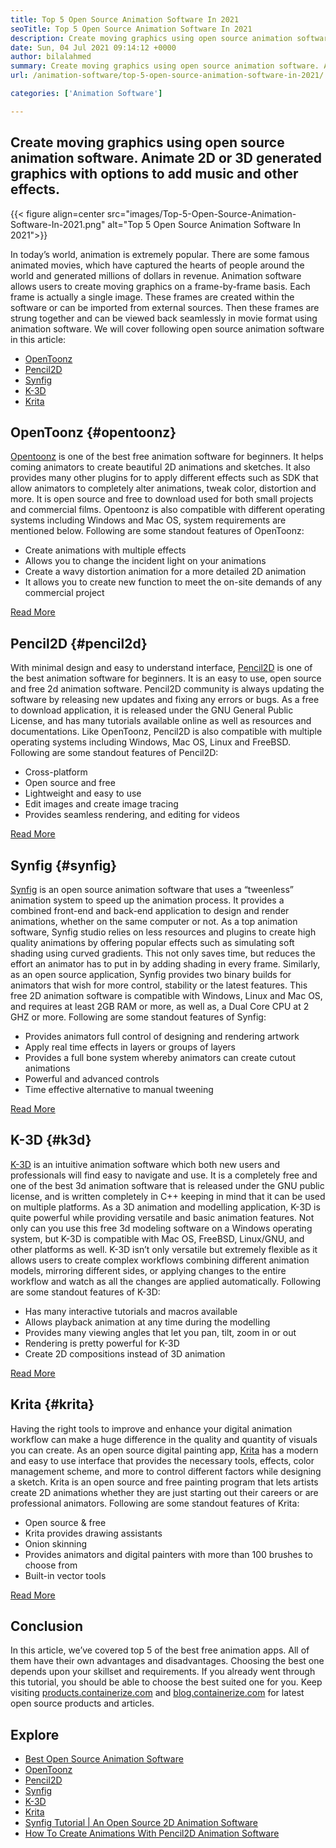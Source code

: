 ```yaml
---
title: Top 5 Open Source Animation Software In 2021
seoTitle: Top 5 Open Source Animation Software In 2021
description: Create moving graphics using open source animation software. Animate 2D or 3D generated graphics with options to add music and other effects.
date: Sun, 04 Jul 2021 09:14:12 +0000
author: bilalahmed
summary: Create moving graphics using open source animation software. Animate 2D or 3D generated graphics with options to add music and other effects.
url: /animation-software/top-5-open-source-animation-software-in-2021/

categories: ['Animation Software']

---
```

## Create moving graphics using open source animation software. Animate 2D or 3D generated graphics with options to add music and other effects.

{{< figure align=center src="images/Top-5-Open-Source-Animation-Software-In-2021.png" alt="Top 5 Open Source Animation Software In 2021">}}  

In today’s world, animation is extremely popular. There are some famous animated movies, which have captured the hearts of people around the world and generated millions of dollars in revenue. Animation software allows users to create moving graphics on a frame-by-frame basis. Each frame is actually a single image. These frames are created within the software or can be imported from external sources. Then these frames are strung together and can be viewed back seamlessly in movie format using animation software. We will cover following open source animation software in this article:

  * [OpenToonz][1]
  * [Pencil2D][2]
  * [Synfig][3]
  * [K-3D][4]
  * [Krita][5]

## OpenToonz {#opentoonz}

[Opentoonz][6] is one of the best free animation software for beginners. It helps coming animators to create beautiful 2D animations and sketches. It also provides many other plugins for to apply different effects such as SDK that allow animators to completely alter animations, tweak color, distortion and more. It is open source and free to download used for both small projects and commercial films. Opentoonz is also compatible with different operating systems including Windows and Mac OS, system requirements are mentioned below. Following are some standout features of OpenToonz:

  * Create animations with multiple effects
  * Allows you to change the incident light on your animations
  * Create a wavy distortion animation for a more detailed 2D animation
  * It allows you to create new function to meet the on-site demands of any commercial project

[Read More][7]

## Pencil2D {#pencil2d}

With minimal design and easy to understand interface, [Pencil2D][8] is one of the best animation software for beginners. It is an easy to use, open source and free 2d animation software. Pencil2D community is always updating the software by releasing new updates and fixing any errors or bugs. As a free to download application, it is released under the GNU General Public License, and has many tutorials available online as well as resources and documentations. Like OpenToonz, Pencil2D is also compatible with multiple operating systems including Windows, Mac OS, Linux and FreeBSD. Following are some standout features of Pencil2D:

  * Cross-platform
  * Open source and free
  * Lightweight and easy to use
  * Edit images and create image tracing
  * Provides seamless rendering, and editing for videos

[Read More][9]

## Synfig {#synfig}

[Synfig][10] is an open source animation software that uses a “tweenless” animation system to speed up the animation process. It provides a combined front-end and back-end application to design and render animations, whether on the same computer or not. As a top animation software, Synfig studio relies on less resources and plugins to create high quality animations by offering popular effects such as simulating soft shading using curved gradients. This not only saves time, but reduces the effort an animator has to put in by adding shading in every frame. Similarly, as an open source application, Synfig provides two binary builds for animators that wish for more control, stability or the latest features. This free 2D animation software is compatible with Windows, Linux and Mac OS, and requires at least 2GB RAM or more, as well as, a Dual Core CPU at 2 GHZ or more. Following are some standout features of Synfig:

  * Provides animators full control of designing and rendering artwork
  * Apply real time effects in layers or groups of layers
  * Provides a full bone system whereby animators can create cutout animations
  * Powerful and advanced controls
  * Time effective alternative to manual tweening

[Read More][11]

## K-3D {#k3d}

[K-3D][12] is an intuitive animation software which both new users and professionals will find easy to navigate and use. It is a completely free and one of the best 3d animation software that is released under the GNU public license, and is written completely in C++ keeping in mind that it can be used on multiple platforms. As a 3D animation and modelling application, K-3D is quite powerful while providing versatile and basic animation features. Not only can you use this free 3d modeling software on a Windows operating system, but K-3D is compatible with Mac OS, FreeBSD, Linux/GNU, and other platforms as well. K-3D isn’t only versatile but extremely flexible as it allows users to create complex workflows combining different animation models, mirroring different sides, or applying changes to the entire workflow and watch as all the changes are applied automatically. Following are some standout features of K-3D:

  * Has many interactive tutorials and macros available
  * Allows playback animation at any time during the modelling
  * Provides many viewing angles that let you pan, tilt, zoom in or out
  * Rendering is pretty powerful for K-3D
  * Create 2D compositions instead of 3D animation

[Read More][13]

## Krita {#krita}

Having the right tools to improve and enhance your digital animation workflow can make a huge difference in the quality and quantity of visuals you can create. As an open source digital painting app, [Krita][14] has a modern and easy to use interface that provides the necessary tools, effects, color management scheme, and more to control different factors while designing a sketch. Krita is an open source and free painting program that lets artists create 2D animations whether they are just starting out their careers or are professional animators. Following are some standout features of Krita:

  * Open source & free
  * Krita provides drawing assistants
  * Onion skinning
  * Provides animators and digital painters with more than 100 brushes to choose from
  * Built-in vector tools

[Read More][15]

## Conclusion

In this article, we’ve covered top 5 of the best free animation apps. All of them have their own advantages and disadvantages. Choosing the best one depends upon your skillset and requirements. If you already went through this tutorial, you should be able to choose the best suited one for you. Keep visiting [products.containerize.com][16] and [blog.containerize.com][17] for latest open source products and articles.

## Explore

  * [Best Open Source Animation Software][18]
  * [OpenToonz][7]
  * [Pencil2D][9]
  * [Synfig][11]
  * [K-3D][13]
  * [Krita][15]
  * [Synfig Tutorial | An Open Source 2D Animation Software][19]
  * [How To Create Animations With Pencil2D Animation Software][20]

 [1]: #opentoonz
 [2]: #pencil2d
 [3]: #synfig
 [4]: #k3d
 [5]: #krita
 [6]: https://opentoonz.github.io/e/
 [7]: https://products.containerize.com/animation-software/opentoonz/
 [8]: https://www.pencil2d.org/
 [9]: https://products.containerize.com/animation-software/pencil2d/
 [10]: https://www.synfig.org/
 [11]: https://products.containerize.com/animation-software/synfig/
 [12]: http://www.k-3d.org/
 [13]: https://products.containerize.com/animation-software/k3d/
 [14]: https://krita.org/en/
 [15]: https://products.containerize.com/animation-software/krita/
 [16]: https://products.containerize.com/
 [17]: https://blog.containerize.com/
 [18]: https://products.containerize.com/animation-software/
 [19]: https://blog.containerize.com/2021/06/29/synfig-tutorial-an-open-source-2d-animation-software/
 [20]: https://blog.containerize.com/2021/06/21/how-to-create-animations-with-pencil2d-animation-software/